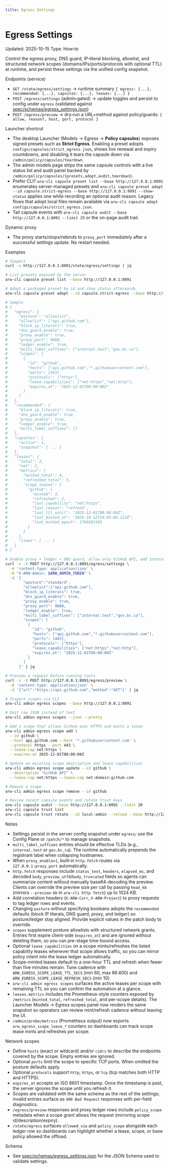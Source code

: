 ```yaml
---
title: Egress Settings
---
```


# Egress Settings
Updated: 2025-10-15
Type: How‑to

Control the egress proxy, DNS guard, IP‑literal blocking, allowlist, and structured network scopes (domains/IPs/ports/protocols with optional TTL) at runtime, and persist these settings via the unified config snapshot.

Endpoints (service)
- `GET /state/egress/settings` → runtime summary `{ egress: {...}, recommended: {...}, capsules: {...}, leases: {...} }`
- `POST /egress/settings` (admin‑gated) → update toggles and persist to config under `egress` (validated against [spec/schemas/egress_settings.json](https://github.com/t3hw00t/ARW/blob/main/spec/schemas/egress_settings.json))
- `POST /egress/preview` → dry‑run a URL+method against policy/guards: `{ allow, reason?, host, port, protocol }`

Launcher shortcut
- The desktop Launcher (Models → Egress → **Policy capsules**) exposes signed presets such as **Strict Egress**. Enabling a preset adopts `configs/capsules/strict_egress.json`, shows live renewal and expiry countdowns, and disabling it tears the capsule down via `/admin/policy/capsules/teardown`.
- The admin models page ships the same capsule controls with a live status list and audit panel backed by `/admin/policy/capsules/{presets,adopt,audit,teardown}`.
- Prefer CLI? `arw-cli capsule preset list --base http://127.0.0.1:8091` enumerates server-managed presets and `arw-cli capsule preset adopt --id capsule.strict-egress --base http://127.0.0.1:8091 --show-status` applies one while recording an optional audit reason. Legacy flows that adopt local files remain available via `arw-cli capsule adopt configs/capsules/strict_egress.json`.
- Tail capsule events with `arw-cli capsule audit --base http://127.0.0.1:8091 --limit 25` or the on-page audit trail.

Dynamic proxy
- The proxy starts/stops/rebinds to `proxy_port` immediately after a successful settings update. No restart needed.

Examples
```bash
# Inspect
curl -s http://127.0.0.1:8091/state/egress/settings | jq

# List presets exposed by the server
arw-cli capsule preset list --base http://127.0.0.1:8091

# Adopt a packaged preset by id and show status afterwards
arw-cli capsule preset adopt --id capsule.strict-egress --base http://127.0.0.1:8091 --show-status

# Sample
# {
#   "egress": {
#     "posture": "allowlist",
#     "allowlist": ["api.github.com"],
#     "block_ip_literals": true,
#     "dns_guard_enable": true,
#     "proxy_enable": true,
#     "proxy_port": 9080,
#     "ledger_enable": true,
#     "multi_label_suffixes": ["internal.test","gov.bc.ca"],
#     "scopes": [
#       {
#         "id": "github",
#         "hosts": ["api.github.com","*.githubusercontent.com"],
#         "ports": [443],
#         "protocols": ["https"],
#         "lease_capabilities": ["net:https","net:http"],
#         "expires_at": "2025-12-01T00:00:00Z"
#       }
#     ]
#   },
#   "recommended": {
#     "block_ip_literals": true,
#     "dns_guard_enable": true,
#     "proxy_enable": true,
#     "ledger_enable": true,
#     "multi_label_suffixes": []
#   },
#   "capsules": {
#     "active": 1,
#     "snapshot": { ... }
#   },
#   "leases": {
#     "total": 3,
#     "net": 2,
#     "metrics": {
#       "minted_total": 4,
#       "refreshed_total": 3,
#       "scope_leases": {
#         "github": {
#           "minted": 3,
#           "refreshed": 2,
#           "last_capability": "net:https",
#           "last_reason": "refresh",
#           "last_ttl_until": "2025-12-01T00:00:00Z",
#           "last_minted_at": "2025-10-12T14:05:00.123Z",
#           "last_minted_epoch": 1760201105
#         }
#       }
#     },
#     "items": [ ... ]
#   }
# }

# Enable proxy + ledger + DNS guard, allow only GitHub API, add internal suffixes, persist
curl -s -X POST http://127.0.0.1:8091/egress/settings \
  -H 'content-type: application/json' \
  -H "X-ARW-Admin: $ARW_ADMIN_TOKEN" \
  -d '{
        "posture":"standard",
        "allowlist":["api.github.com"],
        "block_ip_literals": true,
        "dns_guard_enable": true,
        "proxy_enable": true,
        "proxy_port": 9080,
        "ledger_enable": true,
        "multi_label_suffixes": ["internal.test","gov.bc.ca"],
        "scopes": [
          {
            "id": "github",
            "hosts": ["api.github.com","*.githubusercontent.com"],
            "ports": [443],
            "protocols": ["https"],
            "lease_capabilities": ["net:https","net:http"],
            "expires_at": "2025-12-01T00:00:00Z"
          }
        ]
      }' | jq

# Preview a request before running tools
curl -s -X POST http://127.0.0.1:8091/egress/preview \
  -H 'content-type: application/json' \
  -d '{"url":"https://api.github.com","method":"GET"}' | jq

# Inspect scopes via CLI
arw-cli admin egress scopes --base http://127.0.0.1:8091

# Emit raw JSON instead of text
arw-cli admin egress scopes --json --pretty

# Add a scope that allows GitHub over HTTPS and mints a lease
arw-cli admin egress scope add \
  --id github \
  --host api.github.com --host '*.githubusercontent.com' \
  --protocol https --port 443 \
  --lease-cap net:https \
  --expires-at 2025-12-01T00:00:00Z

# Update an existing scope description and lease capabilities
arw-cli admin egress scope update --id github \
  --description "GitHub API" \
  --lease-cap net:https --lease-cap net:domain:github.com

# Remove a scope
arw-cli admin egress scope remove --id github

# Review recent capsule events and rotate trust keys
arw-cli capsule audit --base http://127.0.0.1:8091 --limit 20
arw-cli capsule trust list
arw-cli capsule trust rotate --id local-admin --reload --base http://127.0.0.1:8091
```

Notes
- Settings persist in the server config snapshot under `egress`; use the Config Plane or `/patch/*` to manage snapshots.
- `multi_label_suffixes` entries should be effective TLDs (e.g., `internal.test` or `gov.bc.ca`). The runtime automatically prepends the registrant label when collapsing hostnames.
- When `proxy_enable=1`, built‑in `http.fetch` routes via `127.0.0.1:proxy_port` automatically.
- `http.fetch` responses include `status_text`, `headers`, `elapsed_ms`, and decoded `body_preview_utf8`/`body_truncated` fields so agents can summarize content without manually base64-decoding the preview. Clients can override the preview size per call by passing `head_kb` (mirrors `--preview-kb` in `arw-cli http fetch`) up to 1024 KB.
- Add correlation headers (`X-ARW-Corr`, `X-ARW-Project`) to proxy requests to tag ledger rows and events.
- Changing `posture` without specifying booleans adopts the `recommended` defaults (block IP literals, DNS guard, proxy, and ledger) so posture/ledger stay aligned. Provide explicit values in the patch body to override.
- `scopes` supplement posture allowlists with structured network grants. Entries first expire client-side (`expires_at`) and are ignored without deleting them, so you can pre-stage time-bound access.
- Optional `lease_capabilities` on a scope mints/refreshes the listed capability leases whenever that scope allows traffic, so you can mirror policy intent into the lease ledger automatically.
- Scope-minted leases default to a one-hour TTL and refresh when fewer than five minutes remain. Tune cadence with `ARW_EGRESS_SCOPE_LEASE_TTL_SECS` (min 60, max 86 400) and `ARW_EGRESS_SCOPE_LEASE_REFRESH_SECS` (min 10).
- `arw-cli admin egress scopes` surfaces the active leases per scope with remaining TTL so you can confirm the automation at a glance.
- `leases.metrics` includes the Prometheus-style counters exposed by `/metrics` (`minted_total`, `refreshed_total`, and per-scope details). The Launcher Models → Egress scopes panel now renders the same snapshot so operators can review mint/refresh cadence without leaving the UI.
- `/admin/probe/metrics` (Prometheus output) now exports `arw_egress_scope_lease_*` counters so dashboards can track scope lease mints and refreshes per scope.

Network scopes
- Define `hosts` (exact or wildcard) and/or `cidrs` to describe the endpoints covered by the scope. Empty entries are ignored.
- Optional `ports` limit the scope to specific TCP ports. When omitted the posture defaults apply.
- Optional `protocols` support `http`, `https`, or `tcp` (tcp matches both HTTP and HTTPS).
- `expires_at` accepts an ISO 8601 timestamp. Once the timestamp is past, the server ignores the scope until you refresh it.
- Scopes are validated with the same schema as the rest of the settings; invalid entries surface as `400 Bad Request` responses with per-field diagnostics.
- `/egress/preview` responses and proxy ledger rows include `policy_scope` metadata when a scope grant allows the request (mirroring scope id/description/expiry).
- `/state/egress` surfaces `allowed_via` and `policy_scope` alongside each ledger row so dashboards can highlight whether a lease, scope, or base policy allowed the offload.

Schema
- See [spec/schemas/egress_settings.json](https://github.com/t3hw00t/ARW/blob/main/spec/schemas/egress_settings.json) for the JSON Schema used to validate settings.
